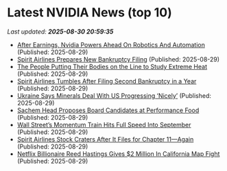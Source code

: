 # Latest NVIDIA News (top 10)
_Last updated: **2025-08-30 20:59:35**_

- [After Earnings, Nvidia Powers Ahead On Robotics And Automation](https://www.forbes.com/sites/johnwerner/2025/08/29/after-earnings-nvidia-powers-ahead-on-robotics-and-automation/) (Published: 2025-08-29)
- [Spirit Airlines Prepares New Bankruptcy Filing](https://biztoc.com/x/3faec91128a3feb8) (Published: 2025-08-29)
- [The People Putting Their Bodies on the Line to Study Extreme Heat](https://biztoc.com/x/93618d5a1bc16220) (Published: 2025-08-29)
- [Spirit Airlines Tumbles After Filing Second Bankruptcy in a Year](https://biztoc.com/x/b49b3cce8bbc7471) (Published: 2025-08-29)
- [Ukraine Says Minerals Deal With US Progressing ‘Nicely’](https://biztoc.com/x/68450794f0ce5b3c) (Published: 2025-08-29)
- [Sachem Head Proposes Board Candidates at Performance Food](https://biztoc.com/x/a7e09c3d94a5ebe6) (Published: 2025-08-29)
- [Wall Street’s Momentum Train Hits Full Speed Into September](https://biztoc.com/x/5250327175b4fdcc) (Published: 2025-08-29)
- [Spirit Airlines Stock Craters After It Files for Chapter 11—Again](https://biztoc.com/x/eba8d7bfed88faed) (Published: 2025-08-29)
- [Netflix Billionaire Reed Hastings Gives $2 Million In California Map Fight](https://biztoc.com/x/f125f11768806584) (Published: 2025-08-29)
